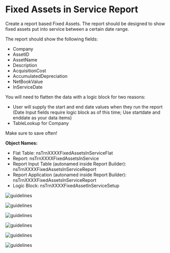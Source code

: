 # Fixed Assets in Service Report

Create a report based Fixed Assets. The report should be designed to show fixed assets put into service
between a certain date range.

The report should show the following fields:

- Company
- AssetID
- AssetName
- Description
- AcquisitionCost
- AccumulatedDepreciation
- NetBookValue
- InServiceDate

You will need to flatten the data with a logic block for two reasons:

- User will supply the start and end date values when they run the report (Date Input fields require logic block as of this time; Use startdate and enddate as your data items)
- TableLookup for Company

Make sure to save often!

**Object Names:**

- Flat Table: nsTrnXXXXFixedAssetsInServiceFlat
- Report: nsTrnXXXXFixedAssetsInService
- Report Input Table (autonamed inside Report Builder): nsTrnXXXXFixedAssetsInServiceReport
- Report Application (autonamed inside Report Builder): nsTrnXXXXFixedAssetsInServiceReport
- Logic Block: nsTrnXXXXFixedAssetInServiceSetup

![guidelines](./images/ex2.1.png)

![guidelines](./images/ex2.2.png)

![guidelines](./images/ex2.3.png)

![guidelines](./images/ex2.4.png)

![guidelines](./images/ex2.5.png)

![guidelines](./images/ex2.6.png)
